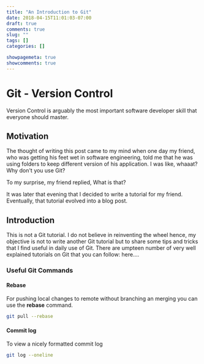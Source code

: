 ```yaml
---
title: "An Introduction to Git"
date: 2018-04-15T11:01:03-07:00
draft: true
comments: true
slug: ""
tags: []
categories: []

showpagemeta: true
showcomments: true
---
```

# Git - Version Control

Version Control is arguably the most important software developer skill that everyone should master.

## Motivation

The thought of writing this post came to my mind when one day my friend, who was getting his feet wet in software engineering, told me that he was using folders to keep different version of his application. I was like, whaaat? Why don't you use Git?

To my surprise, my friend replied, What is that?

It was later that evening that I decided to write a tutorial for my friend. Eventually, that tutorial evolved into a blog post.

## Introduction

This is not a Git tutorial. I do not believe in reinventing the wheel hence, my objective is not to write another Git tutorial but to share some tips and tricks that I find useful in daily use of Git. There are umpteen number of very well explained tutorials on Git that you can follow: here....

### Useful Git Commands

#### Rebase

For pushing local changes to remote without branching an merging you can use the **rebase** command.

```bash
git pull --rebase
```

#### Commit log

To view a nicely formatted commit log

```bash
git log --oneline
```
